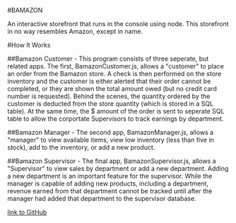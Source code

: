 #BAMAZON

An interactive storefront that runs in the console using node. This storefront in no way resembles Amazon, except in name.

#How It Works

##Bamazon Customer - 
This program consists of three seperate, but related apps. The first, BamazonCustomer.js, allows a "customer" to place an order from the Bamazon store. A check is then performed on the store inventory and the customer is either alerted that their order cannot be completed, or they are shown the total amount owed (but no credit card number is requested). Behind the scenes, the quantity ordered by the customer is deducted from the store quantity (which is stored in a SQL table). At the same time, the $ amount of the order is sent to seperate SQL table to allow the corportate Supervisors to track earnings by department.

##Bamazon Manager -
 The second app, BamazonManager.js, allows a "manager" to view available items, view low inventory (less than five in stock), add to the inventory, or add a new product.

 ##Bamazon Supervisor -
 The final app, BamazonSupervisor.js, allows a "Supervisor" to view sales by department or add a new department. Adding a new department is an important feature for the supervisor. While the manager is capable of adding new products, including a department, revenue earned from that department cannot be tracked until after the manager had added that department to the supervisor database.

 [link to GitHub](https://github.com/joshuadodd/Bamazon/blob/master/README.md)